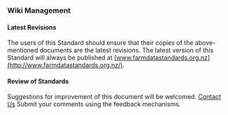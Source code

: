 ### Wiki Management

#### Latest Revisions

The users of this Standard should ensure that their copies of the above-mentioned documents are the latest revisions. The latest version of this Standard will always be published at [www.farmdatastandards.org.nz](http://www.farmdatastandards.org.nz/). 

#### Review of Standards

Suggestions for improvement of this document will be welcomed. [Contact Us](http://www.farmdatastandards.org.nz/contact/) Submit your comments using the feedback mechanisms. 